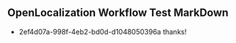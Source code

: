 ## OpenLocalization Workflow Test MarkDown
* 2ef4d07a-998f-4eb2-bd0d-d1048050396a 
thanks!<!--HONumber=Mar16_HO4-->
